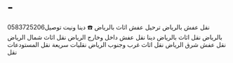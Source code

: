 # -
0583725206نقل عفش بالرياض  ترحيل عفش اثاث بالرياض  ☎️  دينا ونيت توصيل بالرياض نقل اثاث بالرياض  دينا نقل عفش داخل وخارج الرياض نقل اثاث شمال الرياض نقل عفش شرق الرياض نقل اثاث غرب وجنوب الرياض نقليات سريعة  نقل المستودعات  نقل 
